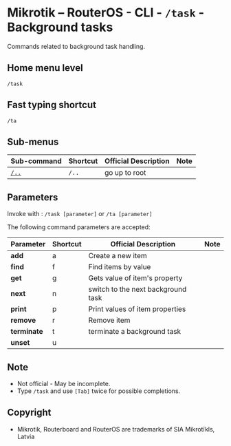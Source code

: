 # Mikrotik – RouterOS - CLI - `/task` - Background tasks

Commands related to background task handling.

## Home menu level
`/task`
## Fast typing shortcut
`/ta`
## Sub-menus

| **Sub-command** | **Shortcut** | **Official Description** | **Note** |
|---|---|---|---|
| [`/..`](root-level.md) | `/..` | go up to root |  |

## Parameters

Invoke with : `/task [parameter]` or `/ta [parameter]`

The following command parameters are accepted:

| **Parameter** | **Shortcut** | **Official Description** | **Note** |
|---|---|---|---|
| **add** | a | Create a new item |  |
| **find** | f | Find items by value |  |
| **get** | g | Gets value of item's property |  |
| **next** | n | switch to the next background task |  |
| **print** | p | Print values of item properties |  |
| **remove** | r | Remove item |  |
| **terminate** | t | terminate a background task |  |
| **unset** | u |  |  |

## Note
- Not official - May be incomplete.
- Type `/task` and use `[Tab]` twice for possible completions. 

## Copyright
- Mikrotik, Routerboard and RouterOS are trademarks of SIA Mikrotīkls, Latvia
